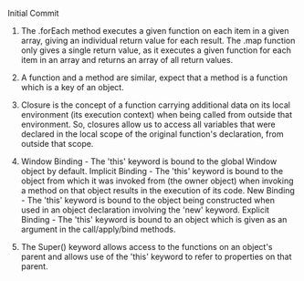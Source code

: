 Initial Commit

1) The .forEach method executes a given function on each item in a given array, giving an individual return value for each result. The .map function only gives a single return value, as it executes a given function for each item in an array and returns an array of all return values.

2) A function and a method are similar, expect that a method is a function which is a key of an object.

3) Closure is the concept of a function carrying additional data on its local environment (its execution context) when being called from outside that environment. So, closures allow us to access all variables that were declared in the local scope of the original function's declaration, from outside that scope.

4) Window Binding - The 'this' keyword is bound to the global Window object by default.
Implicit Binding - The 'this' keyword is bound to the object from which it was invoked from (the owner object) when invoking a method on that object results in the execution of its code.
New Binding - The 'this' keyword is bound to the object being constructed when used in an object declaration involving the 'new' keyword.
Explicit Binding - The 'this' keyword is bound to an object which is given as an argument in the call/apply/bind methods.

5) The Super() keyword allows access to the functions on an object's parent and allows use of the 'this' keyword to refer to properties on that parent.
